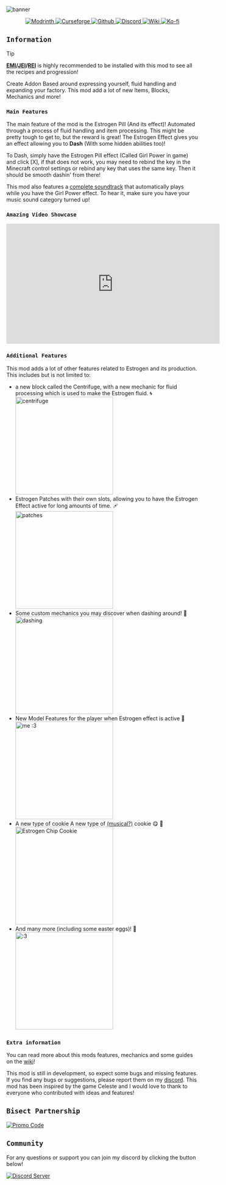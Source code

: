 
![banner](https://cdn.modrinth.com/data/HhIJW8n1/images/bfde9c03d8e75f73b469d51b5f41ef31dc8c29de.png)

<center>
<a href="https://modrinth.com/mod/estrogen/versions">
    <img src="https://wsrv.nl/?url=https://cdn.jsdelivr.net/npm/@intergrav/devins-badges@3/assets/cozy-minimal/available/modrinth_vector.svg&w=100&h=100" alt="Modrinth">
</a>
<a href="https://www.curseforge.com/minecraft/mc-mods/estrogen">
    <img src="https://wsrv.nl/?url=https://cdn.jsdelivr.net/npm/@intergrav/devins-badges@3/assets/cozy-minimal/available/curseforge_vector.svg&w=100&h=100" alt="Curseforge">
</a>
<a href="https://github.com/MayaqqDev/estrogen/">
    <img src="https://wsrv.nl/?url=https://cdn.jsdelivr.net/npm/@intergrav/devins-badges@3/assets/cozy-minimal/available/github_vector.svg&w=100&h=100" alt="Github">
</a>
<a href="https://discord.gg/hue">
    <img src="https://wsrv.nl/?url=https://cdn.jsdelivr.net/npm/@intergrav/devins-badges@3/assets/cozy-minimal/social/discord-plural_vector.svg&w=100&h=100" alt="Discord">
</a>
<a href="https://github.com/MayaqqDev/Estrogen/wiki">
    <img src="https://wsrv.nl/?url=https://cdn.jsdelivr.net/npm/@intergrav/devins-badges@3/assets/cozy-minimal/documentation/ghpages_vector.svg&w=100&h=100" alt="Wiki">
</a>
<a href="https://ko-fi.com/mayaqq">
    <img src="https://wsrv.nl/?url=https://cdn.jsdelivr.net/npm/@intergrav/devins-badges@3/assets/cozy-minimal/donate/kofi-plural-alt_vector.svg&w=100&h=100" alt="Ko-fi">
</a>
</center>

## `Information`

> [!TIP]
> **[EMI](https://modrinth.com/mod/emi)/[JEI](https://modrinth.com/mod/jei)/[REI](https://modrinth.com/mod/rei)** is highly recommended to be installed with this mod to see all the recipes and
> progression!

Create Addon Based around expressing yourself, fluid handling and expanding your factory. This mod add a lot of new
Items, Blocks, Mechanics and more!

### `Main Features`

The main feature of the mod is the Estrogen Pill (And its effect)! Automated through a process of fluid handling and
item processing. This might be pretty tough to get to, but the reward is great! The Estrogen Effect gives you an effect
allowing you to **Dash** (With some hidden abilities too)!

To Dash, simply have the Estrogen Pill effect (Called Girl Power in game) and click [X], if that does not work, you may
need to rebind the key in the Minecraft control settings or rebind any key that uses the same key. Then it should be
smooth dashin' from there!

This mod also features a [complete soundtrack](https://erora.bandcamp.com/album/create-estrogen) that automatically plays while you have the Girl Power effect. 
To hear it, make sure you have your music sound category turned up!

### `Amazing Video Showcase`
<iframe width="560" height="315" src="https://www.youtube-nocookie.com/embed/kdn3qYwzMDQ" title="YouTube video player" frameborder="0" allow="accelerometer; autoplay; clipboard-write; encrypted-media; gyroscope; picture-in-picture; web-share" allowfullscreen></iframe>

### `Additional Features`

This mod adds a lot of other features related to Estrogen and its production. This includes but is not limited to:

- a new block called the Centrifuge, with a new mechanic for fluid processing which is used to make the Estrogen fluid.
  🌀 <br>
  <img src="https://i.imgur.com/cqXBcVw.png" alt="centrifuge" width="256"/>
- Estrogen Patches with their own slots, allowing you to have the Estrogen Effect active for long amounts of time. 🩹<br>
  <img src="https://i.imgur.com/QfI4vWJ.png" alt="patches" width="256"/>
- Some custom mechanics you may discover when dashing around! 💨<br>
  <img src="https://static.miraheze.org/celestewiki/thumb/6/67/Wavedashing.gif/240px-Wavedashing.gif" alt="dashing" width="256"/>
- New Model Features for the player when Estrogen effect is active 👀<br>
  <img src="https://i.imgur.com/MFRFoFN.png" alt="me :3" width="256"/>
- A new type of cookie A new type of [(musical?)](https://erora.bandcamp.com/track/g03c) cookie 😋 🍪<br>
  <img src="https://i.imgur.com/lrPWwPT.png" alt="Estrogen Chip Cookie" width="256"/>
- And many more (including some easter eggs)! 🥚<br>
  <img src="https://i.imgur.com/mkVcXQA.png" alt=":3" width="256"/>

### `Extra information`

You can read more about this mods features, mechanics and some guides on the [wiki](https://github.com/MayaqqDev/Estrogen/wiki)!

This mod is still in development, so expect some bugs and missing features. If you find any bugs or suggestions, please
report them on my [discord](https://discord.gg/w7PpGax9Bq). This mod has been inspired by the game Celeste and I would
love to thank to everyone who contributed with ideas and features!

## `Bisect Partnership`

[![Promo Code](https://www.bisecthosting.com/partners/custom-banners/3af862e4-2c3a-4ae5-9caf-cc9f80d19620.png)](https://bisecthosting.com/mayaqq)

## `Community`

For any questions or support you can join my discord by clicking the button below!

[![Discord Server](https://cdn.jsdelivr.net/npm/@intergrav/devins-badges@3/assets/cozy/social/discord-plural_vector.svg)](https://discord.gg/w7PpGax9Bq)

